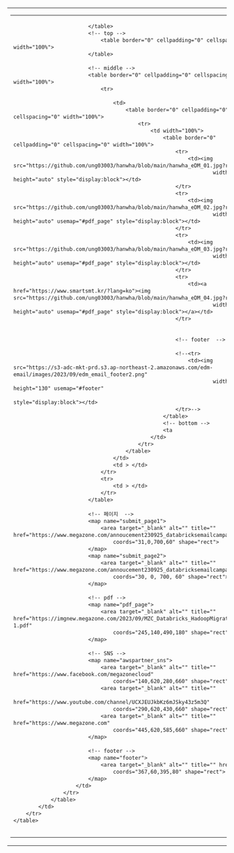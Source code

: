 <!DOCTYPE html
	PUBLIC "-//W3C//DTD XHTML 1.0 Transitional//EN" "http://www.w3.org/TR/xhtml1/DTD/xhtml1-transitional.dtd">
<html xmlns="http://www.w3.org/1999/xhtml">

<head>
	<meta http-equiv="Content-Type" content="text/html; charset=UTF-8" />
	<title>2024 SMART SMT & PCB ASSEMBLY</title>
	<meta name="viewport" content="width=device-width, initial-scale=1.0" />
</head>

<body>
	<table border="0" cellpadding="0" cellspacing="0" width="100%">
		<tr>
			<td>
				<!-- start -->
				<table border="0" cellpadding="0" cellspacing="0" width="730" align="center">
					<tr>
						<td>
							<!-- html -->
							<table border="0" cellpadding="0" cellspacing="0" width="100%">
							
							</table>
							<!-- top -->
								<table border="0" cellpadding="0" cellspacing="0" width="100%">
							</table>

							<!-- middle -->
							<table border="0" cellpadding="0" cellspacing="0" width="100%">
								<tr>
									
									<td>
										<table border="0" cellpadding="0" cellspacing="0" width="100%">
											<tr>
												<td width="100%">
													<table border="0" cellpadding="0" cellspacing="0" width="100%">
														<tr>
															<td><img src="https://github.com/ung03003/hanwha/blob/main/hanwha_eDM_01.jpg?raw=true"
																	width="730" height="auto" style="display:block"></td>
														</tr>
														<tr>
															<td><img src="https://github.com/ung03003/hanwha/blob/main/hanwha_eDM_02.jpg?raw=true"
																	width="730" height="auto" usemap="#pdf_page" style="display:block"></td>
														</tr>
														<tr>
															<td><img src="https://github.com/ung03003/hanwha/blob/main/hanwha_eDM_03.jpg?raw=true"
																	width="730" height="auto" usemap="#pdf_page" style="display:block"></td>
														</tr>
														<tr>
															<td><a href="https://www.smartsmt.kr/?lang=ko"><img src="https://github.com/ung03003/hanwha/blob/main/hanwha_eDM_04.jpg?raw=true"
																	width="730" height="auto" usemap="#pdf_page" style="display:block"></a></td>
														</tr>														

													
														<!-- footer  -->
		
														<!--<tr>
															<td><img src="https://s3-adc-mkt-prd.s3.ap-northeast-2.amazonaws.com/edm-email/images/2023/09/edm_email_footer2.png"
																	width="730" height="130" usemap="#footer"
																	style="display:block"></td>
														</tr>-->
													</table>
													<!-- bottom -->
													<ta
												</td>
											</tr>
										</table>
									</td>
									<td > </td>
								</tr>
								<tr>
									<td > </td>
								</tr>
							</table>

							<!-- 페이지  -->
							<map name="submit_page1">
								<area target="_blank" alt="" title="" href="https://www.megazone.com/annoucement230925_databricksemailcampaign/"
									coords="31,0,700,60" shape="rect">
							</map>
							<map name="submit_page2">
								<area target="_blank" alt="" title="" href="https://www.megazone.com/annoucement230925_databricksemailcampaign/"
									coords="30, 0, 700, 60" shape="rect">
							</map>
							
							<!-- pdf -->
							<map name="pdf_page">
								<area target="_blank" alt="" title="" href="https://imgnew.megazone.com/2023/09/MZC_Databricks_HadoopMigration_2023-1.pdf"
									coords="245,140,490,180" shape="rect">
							</map>
							
							<!-- SNS -->
							<map name="awspartner_sns">
								<area target="_blank" alt="" title="" href="https://www.facebook.com/megazonecloud"
									coords="140,620,280,660" shape="rect">
								<area target="_blank" alt="" title=""
									href="https://www.youtube.com/channel/UCXJEUJkbKz6mJSky43z5m3Q"
									coords="290,620,430,660" shape="rect">
								<area target="_blank" alt="" title="" href="https://www.megazone.com"
									coords="445,620,585,660" shape="rect">
							</map>

							<!-- footer -->
							<map name="footer">
								<area target="_blank" alt="" title="" href="#"
									coords="367,60,395,80" shape="rect">
							</map>
						</td>
					</tr>
				</table>
			</td>
		</tr>
	</table>
</body>

</html>
